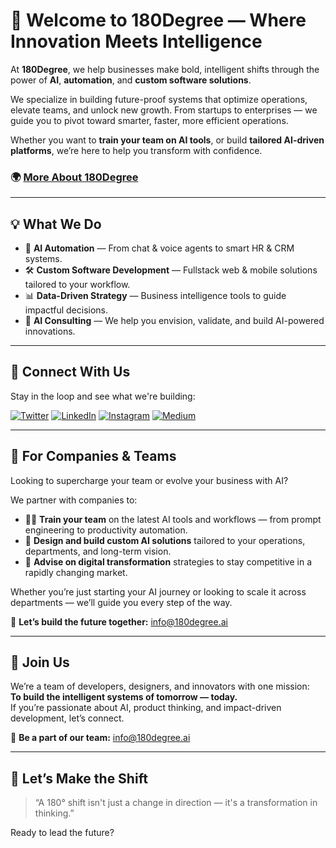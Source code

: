 # 🚀 Welcome to 180Degree — Where Innovation Meets Intelligence

At **180Degree**, we help businesses make bold, intelligent shifts through the power of **AI**, **automation**, and **custom software solutions**.

We specialize in building future-proof systems that optimize operations, elevate teams, and unlock new growth. From startups to enterprises — we guide you to pivot toward smarter, faster, more efficient operations.

Whether you want to **train your team on AI tools**, or build **tailored AI-driven platforms**, we’re here to help you transform with confidence.

### 🌍 [More About 180Degree](https://www.180degree.co)
---

## 💡 What We Do

- 🤖 **AI Automation** — From chat & voice agents to smart HR & CRM systems.
- 🛠 **Custom Software Development** — Fullstack web & mobile solutions tailored to your workflow.
- 📊 **Data-Driven Strategy** — Business intelligence tools to guide impactful decisions.
- 🧠 **AI Consulting** — We help you envision, validate, and build AI-powered innovations.

---
## 📱 Connect With Us

Stay in the loop and see what we're building:

[![Twitter](https://img.shields.io/badge/Twitter-1DA1F2?logo=twitter&logoColor=white)](https://twitter.com/180degree_ai)
[![LinkedIn](https://img.shields.io/badge/LinkedIn-0077B5?logo=linkedin&logoColor=white)](https://www.linkedin.com/company/180degree)
[![Instagram](https://img.shields.io/badge/Instagram-E4405F?logo=instagram&logoColor=white)](https://instagram.com/180degree.ai)
[![Medium](https://img.shields.io/badge/Medium-000000?logo=medium&logoColor=white)](https://medium.com/@180degree)


---
## 🤝 For Companies & Teams

Looking to supercharge your team or evolve your business with AI?

We partner with companies to:

- 🧑‍🏫 **Train your team** on the latest AI tools and workflows — from prompt engineering to productivity automation.
- 🧩 **Design and build custom AI solutions** tailored to your operations, departments, and long-term vision.
- 🧠 **Advise on digital transformation** strategies to stay competitive in a rapidly changing market.

Whether you’re just starting your AI journey or looking to scale it across departments — we’ll guide you every step of the way.

📩 **Let’s build the future together:** [info@180degree.ai](mailto:info@180degree.co)

---
## 👥 Join Us

We’re a team of developers, designers, and innovators with one mission:  
**To build the intelligent systems of tomorrow — today.**  
If you’re passionate about AI, product thinking, and impact-driven development, let’s connect.

📩 **Be a part of our team:** [info@180degree.ai](mailto:info@180degree.co)

---

## 📣 Let’s Make the Shift

> “A 180° shift isn't just a change in direction — it's a transformation in thinking.”

Ready to lead the future?  

